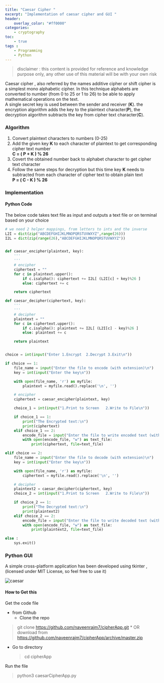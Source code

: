 ```yaml
---
title: "Caesar Cipher "
excerpt: "Implementation of caesar cipher and GUI "
header:
    overlay_color: "#ff0000"
categories:
    - cryptography
toc:
    - true
tags :
    - Programming
    - Python
---
```


>disclaimer : this content is provided for reference and knowledge purpose only, any other use of this material will be with your own risk

Caesar cipher , also referred by the names additive cipher or shift cipher is a simplest mono alphabetic cipher. In this technique alphabets are converted to number (from 0 to 25 or 1 to  26) to be able to apply mathematical operations on the text.  
A single secret key is used between the sender and receiver (**K**). the encryption algorithm adds the key to the plaintext character(**P**), the decryption algorithm subtracts the key from cipher text character(**C**).

### Algorithm
1. Convert plaintext characters to numbers (0-25)
2. Add the given key **K** to each character of plaintext to get corresponding cipher text number  
**C = ( P + K ) % 26**
3. Covert the obtained  number back to alphabet character to get cipher text character
4. Follow the same steps for decryption but this time key **K** needs to subtracted from each character of cipher text to obtain plain text  
 **P = ( C - K ) % 26**

### Implementation

#### Python Code
The below code takes text file as input and outputs a text file or on terminal based on your choice

```python
# we need 2 helper mappings, from letters to ints and the inverse
L2I = dict(zip("ABCDEFGHIJKLMNOPQRSTUVWXYZ",range(26)))
I2L = dict(zip(range(26),"ABCDEFGHIJKLMNOPQRSTUVWXYZ"))


def caesar_encipher(plaintext, key):
    '''
    '''
    # encipher
    ciphertext = ""
    for c in plaintext.upper():
        if c.isalpha(): ciphertext += I2L[ (L2I[c] + key)%26 ]
        else: ciphertext += c

    return ciphertext

def caesar_decipher(ciphertext, key):
    '''
    '''
    # decipher
    plaintext = ""
    for c in ciphertext.upper():
        if c.isalpha(): plaintext += I2L[ (L2I[c] - key)%26 ]
        else: plaintext += c

    return plaintext


choice = int(input("Enter 1.Encrypt  2.Decrypt 3.Exit\n"))

if choice == 1:
    file_name = input("Enter the file to encode (with extension)\n")
    key = int(input("Enter the key\n"))

    with open(file_name, 'r') as myfile:
        plaintext = myfile.read().replace('\n', '')

    # encipher
    ciphertext = caesar_encipher(plaintext, key)

    choice_1 = int(input("1.Print to Screen   2.Write to File\n"))

    if choice_1 == 1:
        print("The Encrypted text:\n")
        print(ciphertext)
    elif choice_1 == 2:
        encode_file = input("Enter the file to write encoded text (with extension)\n")
        with open(encode_file, "w") as text_file:
            print(ciphertext, file=text_file)

elif choice == 2:
    file_name = input("Enter the file to decode (with extension)\n")
    key = int(input("Enter the key\n"))

    with open(file_name, 'r') as myfile:
        ciphertext = myfile.read().replace('\n', '')

    # decipher
    plaintext2 = caesar_decipher(ciphertext, key)
    choice_2 = int(input("1.Print to Screen   2.Write to File\n"))

    if choice_2 == 1:
        print("The Decrypted text:\n")
        print(plaintext2)
    elif choice_2 == 2:
        encode_file = input("Enter the file to write decoded text (with extension)\n")
        with open(encode_file, "w") as text_file:
            print(plaintext2, file=text_file)

else :
    sys.exit()
```

### Python GUI
A simple cross-platform application has been developed using tkinter , (licensed under MIT License, so feel free to use it)

![caesar](https://raw.githubusercontent.com/naveenrajm7/cipherApp/master/screenshots/caesarApp.png)


#### How to Get this

Get the code file
* from Github  
    * Clone the repo
> git clone https://github.com/naveenrajm7/cipherApp.git
    * OR download from  https://github.com/naveenrajm7/cipherApp/archive/master.zip
* Go to directory
    >cd cipherApp

Run the file
>python3 caesarCipherApp.py
